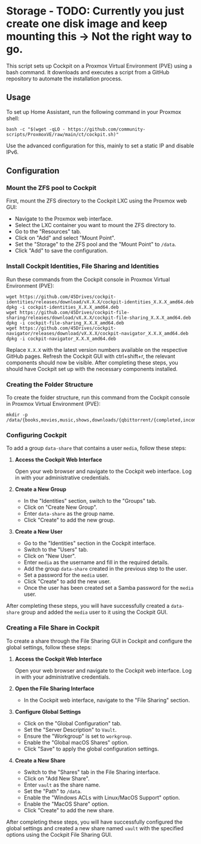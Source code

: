 # Storage - TODO: Currently you just create one disk image and keep mounting this -> Not the right way to go. 

This script sets up Cockpit on a Proxmox Virtual Environment (PVE) using a bash command. It downloads and executes a script from a GitHub repository to automate the installation process.

## Usage

To set up Home Assistant, run the following command in your Proxmox shell:
```
bash -c "$(wget -qLO - https://github.com/community-scripts/ProxmoxVE/raw/main/ct/cockpit.sh)"
```
Use the advanced configuration for this, mainly to set a static IP and disable IPv6.

## Configuration

### Mount the ZFS pool to Cockpit
First, mount the ZFS directory to the Cockpit LXC using the Proxmox web GUI:
- Navigate to the Proxmox web interface.
- Select the LXC container you want to mount the ZFS directory to.
- Go to the "Resources" tab.
- Click on "Add" and select "Mount Point".
- Set the "Storage" to the ZFS pool and the "Mount Point" to `/data`.
- Click "Add" to save the configuration.

### Install Cockpit Identities, File Sharing and Identities
Run these commands from the Cockpit console in Proxmox Virtual Environment (PVE):
```
wget https://github.com/45Drives/cockpit-identities/releases/download/vX.X.X/cockpit-identities_X.X.X_amd64.deb
dpkg -i cockpit-identities_X.X.X_amd64.deb
wget https://github.com/45Drives/cockpit-file-sharing/releases/download/vX.X.X/cockpit-file-sharing_X.X.X_amd64.deb
dpkg -i cockpit-file-sharing_X.X.X_amd64.deb
wget https://github.com/45Drives/cockpit-navigator/releases/download/vX.X.X/cockpit-navigator_X.X.X_amd64.deb
dpkg -i cockpit-navigator_X.X.X_amd64.deb
```
Replace `X.X.X` with the latest version numbers available on the respective GitHub pages.
Refresh the Cockpit GUI with ctrl+shift+r, the relevant components should now be visible.
After completing these steps, you should have Cockpit set up with the necessary components installed.

### Creating the Folder Structure

To create the folder structure, run this command from the Cockpit console in Proxmox Virtual Environment (PVE):
```
mkdir -p /data/{books,movies,music,shows,downloads/{qbittorrent/{completed,incomplete,torrents},nzbget/{completed,intermediate,nzb,queue,tmp}}}
```

### Configuring Cockpit

To add a group `data-share` that contains a user `media`, follow these steps:

1. **Access the Cockpit Web Interface**

    Open your web browser and navigate to the Cockpit web interface. Log in with your administrative credentials.

2. **Create a New Group**

    - In the "Identities" section, switch to the "Groups" tab.
    - Click on "Create New Group".
    - Enter `data-share` as the group name.
    - Click "Create" to add the new group.

3. **Create a New User**

    - Go to the "Identities" section in the Cockpit interface.
    - Switch to the "Users" tab.
    - Click on "New User".
    - Enter `media` as the username and fill in the required details.
    - Add the group `data-share` created in the previous step to the user.
    - Set a password for the `media` user.
    - Click "Create" to add the new user.
    - Once the user has been created set a Samba password for the `media` user.

After completing these steps, you will have successfully created a `data-share` group and added the `media` user to it using the Cockpit GUI.

### Creating a File Share in Cockpit

To create a share through the File Sharing GUI in Cockpit and configure the global settings, follow these steps:

1. **Access the Cockpit Web Interface**

    Open your web browser and navigate to the Cockpit web interface. Log in with your administrative credentials.

2. **Open the File Sharing Interface**

    - In the Cockpit web interface, navigate to the "File Sharing" section.

3. **Configure Global Settings**

    - Click on the "Global Configuration" tab.
    - Set the "Server Description" to `Vault`.
    - Ensure the "Workgroup" is set to `workgroup`.
    - Enable the "Global macOS Shares" option.
    - Click "Save" to apply the global configuration settings.

4. **Create a New Share**

    - Switch to the "Shares" tab in the File Sharing interface.
    - Click on "Add New Share".
    - Enter `vault` as the share name.
    - Set the "Path" to `/data`.
    - Enable the "Windows ACLs with Linux/MacOS Support" option.
    - Enable the "MacOS Share" option.
    - Click "Create" to add the new share.

After completing these steps, you will have successfully configured the global settings and created a new share named `vault` with the specified options using the Cockpit File Sharing GUI.